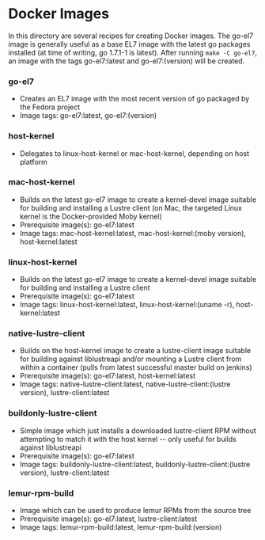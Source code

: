 # Docker Images

In this directory are several recipes for creating Docker images. The go-el7 image is generally useful as a base EL7 image with the latest go packages installed (at time of writing, go 1.7.1-1 is latest). After running `make -C go-el7`, an image with the tags go-el7:latest and go-el7:(version) will be created.

### go-el7
 * Creates an EL7 image with the most recent version of go packaged by the Fedora project
 * Image tags: go-el7:latest, go-el7:(version)

### host-kernel
  * Delegates to linux-host-kernel or mac-host-kernel, depending on host platform

### mac-host-kernel
  * Builds on the latest go-el7 image to create a kernel-devel image suitable for building and installing a Lustre client (on Mac, the targeted Linux kernel is the Docker-provided Moby kernel)
  * Prerequisite image(s): go-el7:latest
  * Image tags: mac-host-kernel:latest, mac-host-kernel:(moby version), host-kernel:latest

### linux-host-kernel
  * Builds on the latest go-el7 image to create a kernel-devel image suitable for building and installing a Lustre client
  * Prerequisite image(s): go-el7:latest
  * Image tags: linux-host-kernel:latest, linux-host-kernel:(uname -r), host-kernel:latest

### native-lustre-client
  * Builds on the host-kernel image to create a lustre-client image suitable for building against liblustreapi and/or mounting a Lustre client from within a container (pulls from latest successful master build on jenkins)
  * Prerequisite image(s): go-el7:latest, host-kernel:latest
  * Image tags: native-lustre-client:latest, native-lustre-client:(lustre version), lustre-client:latest

### buildonly-lustre-client
  * Simple image which just installs a downloaded lustre-client RPM without attempting to match it with the host kernel -- only useful for builds against liblustreapi
  * Prerequisite image(s): go-el7:latest
  * Image tags: buildonly-lustre-client:latest, buildonly-lustre-client:(lustre version), lustre-client:latest

### lemur-rpm-build
  * Image which can be used to produce lemur RPMs from the source tree
  * Prerequisite image(s): go-el7:latest, lustre-client:latest
  * Image tags: lemur-rpm-build:latest, lemur-rpm-build:(version)